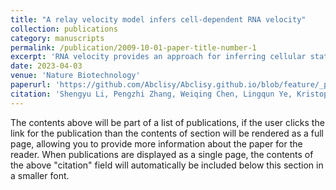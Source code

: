 ```yaml
---
title: "A relay velocity model infers cell-dependent RNA velocity"
collection: publications
category: manuscripts
permalink: /publication/2009-10-01-paper-title-number-1
excerpt: 'RNA velocity provides an approach for inferring cellular state transitions from single-cell RNA sequencing (scRNA-seq) data. Conventional RNA velocity models infer universal kinetics from all cells in an scRNA-seq experiment, resulting in unpredictable performance in experiments with multi-stage and/or multi-lineage transition of cell states where the assumption of the same kinetic rates for all cells no longer holds. Here we present cellDancer, a scalable deep neural network that locally infers velocity for each cell from its neighbors and then relays a series of local velocities to provide single-cell resolution inference of velocity kinetics. In the simulation benchmark, cellDancer shows robust performance in multiple kinetic regimes, high dropout ratio datasets and sparse datasets. We show that cellDancer overcomes the limitations of existing RNA velocity models in modeling erythroid maturation and hippocampus development. Moreover, cellDancer provides cell-specific predictions of transcription, splicing and degradation rates, which we identify as potential indicators of cell fate in the mouse pancreas.'
date: 2023-04-03
venue: 'Nature Biotechnology'
paperurl: 'https://github.com/Abclisy/Abclisy.github.io/blob/feature/_pages/A%20relay%20velocity%20model%20infers%20cell-dependent%20RNA%20velocity.pdf'
citation: 'Shengyu Li, Pengzhi Zhang, Weiqing Chen, Lingqun Ye, Kristopher W. Brannan, Nhat-Tu Le, Jun-ichi Abe, John P. Cooke & Guangyu Wang'
---
```


The contents above will be part of a list of publications, if the user clicks the link for the publication than the contents of section will be rendered as a full page, allowing you to provide more information about the paper for the reader. When publications are displayed as a single page, the contents of the above "citation" field will automatically be included below this section in a smaller font.
